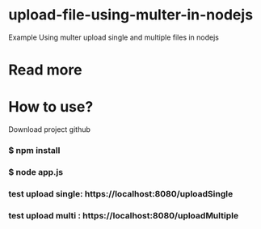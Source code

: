 # upload-file-using-multer-in-nodejs
Example Using multer upload single and multiple files in nodejs
# Read more
# How to use?
Download project github
### $ npm install
### $ node app.js

### test upload single: https://localhost:8080/uploadSingle
### test upload multi : https://localhost:8080/uploadMultiple
